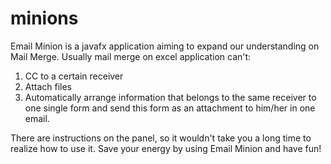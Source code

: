 # minions
Email Minion is a javafx application aiming to expand our understanding on Mail Merge.
Usually mail merge on excel application can't:
1. CC to a certain receiver
2. Attach files
3. Automatically arrange information that belongs to the same receiver to one single form and send this form as an attachment to him/her in one email.

There are instructions on the panel, so it wouldn't take you a long time to realize how to use it.
Save your energy by using Email Minion and have fun!
